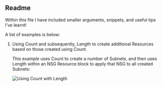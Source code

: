## Readme

Within this file I have included smaller arguments, snippets, and useful tips I've learnt!

A list of examples is below:

1. Using Count and subsequently, Length to create additional Resources based on those created using Count.

    This example uses Count to create a number of Subnets, and then uses Length within an NSG Resource block to apply that NSG to all created Subnets:

    ![Using Count with Length](https://raw.githubusercontent.com/jakewalsh90/Terraform-Azure/main/Useful-Tips/images/CountLength.png)